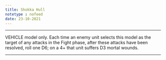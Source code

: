 ```yaml
---
title: Shokka Hull
notetype : nofeed
date: 23-10-2021
---
```


---

VEHICLE model only. Each time an enemy unit selects this model as the target of any attacks in the Fight phase, after these attacks have been resolved, roll one D6; on a 4+ that unit suffers D3 mortal wounds.

---